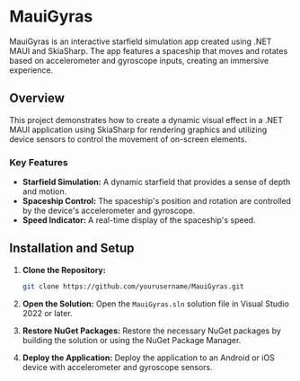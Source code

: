 # MauiGyras

MauiGyras is an interactive starfield simulation app created using .NET MAUI and SkiaSharp. The app features a spaceship that moves and rotates based on accelerometer and gyroscope inputs, creating an immersive experience.

## Overview

This project demonstrates how to create a dynamic visual effect in a .NET MAUI application using SkiaSharp for rendering graphics and utilizing device sensors to control the movement of on-screen elements.

### Key Features

- **Starfield Simulation:** A dynamic starfield that provides a sense of depth and motion.
- **Spaceship Control:** The spaceship's position and rotation are controlled by the device's accelerometer and gyroscope.
- **Speed Indicator:** A real-time display of the spaceship's speed.

## Installation and Setup

1. **Clone the Repository:**
    ```bash
    git clone https://github.com/yourusername/MauiGyras.git
    ```

2. **Open the Solution:**
    Open the `MauiGyras.sln` solution file in Visual Studio 2022 or later.

3. **Restore NuGet Packages:**
    Restore the necessary NuGet packages by building the solution or using the NuGet Package Manager.

4. **Deploy the Application:**
    Deploy the application to an Android or iOS device with accelerometer and gyroscope sensors.
